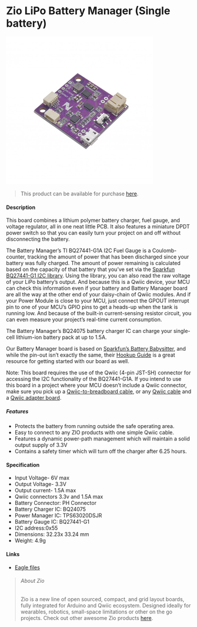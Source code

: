 # Zio LiPo Battery Manager (Single battery)

![](lipo-battery-manager.png)

> This product can be available for purchase [here](https://www.smart-prototyping.com/Zio-LiPo-Battery-Manager.html).



#### Description

This board combines a lithium polymer battery charger, fuel gauge, and voltage regulator, all in one neat little PCB. It also features a miniature DPDT power switch so that you can easily turn your project on and off without disconnecting the battery.


The Battery Manager’s TI BQ27441-G1A I2C Fuel Gauge is a Coulomb-counter, tracking the amount of power that has been discharged since your battery was fully charged. The amount of power remaining is calculated based on the capacity of that battery that you’ve set via the [Sparkfun BQ27441-G1 I2C library](https://learn.sparkfun.com/tutorials/battery-babysitter-hookup-guide#bq27441-arduino-library). Using the library, you can also read the raw voltage of your LiPo battery’s output. And because this is a Qwiic device, your MCU can check this information even if your battery and Battery Manager board are all the way at the other end of your daisy-chain of Qwiic modules. And if your Power Module is close to your MCU, just connect the GPOUT interrupt pin to one of your MCU’s GPIO pins to get a heads-up when the tank is running low. And because of the built-in current-sensing resistor circuit, you can even measure your project’s real-time current consumption.


The Battery Manager’s BQ24075 battery charger IC can charge your single-cell lithium-ion battery pack at up to 1.5A.


Our Battery Manager board is based on [Sparkfun’s Battery Babysitter](https://www.sparkfun.com/products/13777), and while the pin-out isn’t exactly the same, their [Hookup Guide](https://learn.sparkfun.com/tutorials/battery-babysitter-hookup-guide) is a great resource for getting started with our board as well.


Note: This board requires the use of the Qwiic (4-pin JST-SH) connector for accessing the I2C functionality of the BQ27441-G1A. If you intend to use this board in a project where your MCU doesn’t include a Qwiic connector, make sure you pick up a [Qwiic-to-breadboard cable](https://www.smart-prototyping.com/Prototyping-Modules/zio/Qwiic-to-Breadboard-Male-Header-150mm-Cable-2.54mm-10pcs), or any [Qwiic cable](https://www.smart-prototyping.com/index.php?route=product/search&search=qwiic%20cable) and a [Qwiic adapter board](https://www.smart-prototyping.com/Prototyping-Modules/zio/Zio-Qwiic-Adapter.html).



##### Features

* Protects the battery from running outside the safe operating area.
* Easy to connect to any ZIO products with one simple Qwiic cable.
* Features a dynamic power-path management which will maintain a solid output supply of 3.3V
* Contains a safety timer which will turn off the charger after 6.25 hours.



#### Specification

* Input Voltage- 6V max
* Output Voltage- 3.3V
* Output current- 1.5A max
* Qwiic connectors 3.3v and 1.5A max
* Battery Connector: PH Connector
* Battery Charger IC: BQ24075
* Power Manager IC: TPS63020DSJR
* Battery Gauge IC: BQ27441-G1
* I2C address:0x55
* Dimensions: 32.23x 33.24 mm
* Weight: 4.9g





#### Links

* [Eagle files](https://github.com/ZIOCC/Zio-LiPo-Battery-Manager-single-battery/tree/master/EAGLE)








> ###### About Zio
> Zio is a new line of open sourced, compact, and grid layout boards, fully integrated for Arduino and Qwiic ecosystem. Designed ideally for wearables, robotics, small-space limitations or other on the go projects. Check out other awesome Zio products [here](https://www.smart-prototyping.com/Zio).
